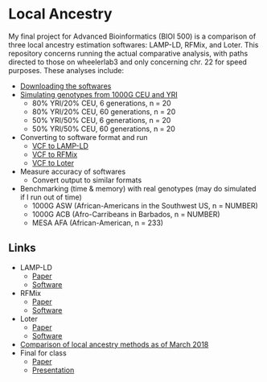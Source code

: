 # Local Ancestry

My final project for Advanced Bioinformatics (BIOI 500) is a comparison of three local ancestry estimation softwares: LAMP-LD, RFMix, and Loter. This repository concerns running the actual comparative analysis, with paths directed to those on wheelerlab3 and only concerning chr. 22 for speed purposes. These analyses include:

* [Downloading the softwares](https://github.com/aandaleon/Local_Ancestry/blob/master/01_testing_softwares.sh)
* [Simulating genotypes from 1000G CEU and YRI](https://github.com/aandaleon/Local_Ancestry/blob/master/02a1_simulate_admixture.sh)
  * 80% YRI/20% CEU, 6 generations, n = 20
  * 80% YRI/20% CEU, 60 generations, n = 20
  * 50% YRI/50% CEU, 6 generations, n = 20
  * 50% YRI/50% CEU, 60 generations, n = 20
* Converting to software format and run
  * [VCF to LAMP-LD](https://github.com/aandaleon/Local_Ancestry/blob/master/03a1_make_run_LAMP-LD.sh)
  * [VCF to RFMix](https://github.com/aandaleon/Local_Ancestry/blob/master/03b1_make_run_RFMix.sh)
  * [VCF to Loter](https://github.com/aandaleon/Local_Ancestry/blob/master/03c1_make_run_Loter.sh)
* Measure accuracy of softwares
  * Convert output to similar formats
* Benchmarking (time & memory) with real genotypes (may do simulated if I run out of time)
  * 1000G ASW (African-Americans in the Southwest US, n = NUMBER)
  * 1000G ACB (Afro-Carribeans in Barbados, n = NUMBER)
  * MESA AFA (African-American, n = 233)

## Links
* LAMP-LD 
  * [Paper](https://academic.oup.com/bioinformatics/article/28/10/1359/212139)
  * [Software](http://lamp.icsi.berkeley.edu/lamp/lampld/)
* RFMix 
  * [Paper](https://www.sciencedirect.com/science/article/pii/S0002929713002899?via%3Dihub)
  * [Software](https://sites.google.com/site/rfmixlocalancestryinference/)
* Loter 
  * [Paper](https://academic.oup.com/mbe/article/35/9/2318/5040668)
  * [Software](https://github.com/bcm-uga/Loter)
* [Comparison of local ancestry methods as of March 2018](https://academic.oup.com/bib/advance-article-abstract/doi/10.1093/bib/bby044/5047382)
* Final for class
  * [Paper](https://docs.google.com/document/d/1QlbrgiLKPkVy-Au-3ti5TW6fP4YClN7w_6jRQNw7rGs/edit?usp=sharing)
  * [Presentation](https://docs.google.com/presentation/d/1LJXkkStQNTmNCr_zg6MTAqe_HDryur0adjWiqwoM06g/edit?usp=sharing)
